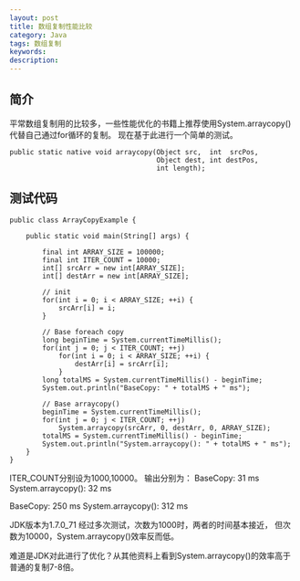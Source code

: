 ```yaml
---
layout: post
title: 数组复制性能比较
category: Java
tags: 数组复制
keywords: 
description: 
---
```


## 简介
平常数组复制用的比较多，一些性能优化的书籍上推荐使用System.arraycopy()代替自己通过for循环的复制。
现在基于此进行一个简单的测试。

    public static native void arraycopy(Object src,  int  srcPos,
                                        Object dest, int destPos,
                                        int length);

## 测试代码

	public class ArrayCopyExample {

		public static void main(String[] args) {
			
			final int ARRAY_SIZE = 100000;
			final int ITER_COUNT = 10000;
			int[] srcArr = new int[ARRAY_SIZE];
			int[] destArr = new int[ARRAY_SIZE];
			
			// init
			for(int i = 0; i < ARRAY_SIZE; ++i) {
				srcArr[i] = i;
			}
			
			// Base foreach copy
			long beginTime = System.currentTimeMillis();
			for(int j = 0; j < ITER_COUNT; ++j)
				for(int i = 0; i < ARRAY_SIZE; ++i) {
					destArr[i] = srcArr[i];
				}
			long totalMS = System.currentTimeMillis() - beginTime;
			System.out.println("BaseCopy: " + totalMS + " ms");
			
			// Base arraycopy()
			beginTime = System.currentTimeMillis();
			for(int j = 0; j < ITER_COUNT; ++j)
				System.arraycopy(srcArr, 0, destArr, 0, ARRAY_SIZE);
			totalMS = System.currentTimeMillis() - beginTime;
			System.out.println("System.arraycopy(): " + totalMS + " ms");
		}
	}



ITER_COUNT分别设为1000,10000。
输出分别为：
BaseCopy: 31 ms
System.arraycopy(): 32 ms

BaseCopy: 250 ms
System.arraycopy(): 312 ms

JDK版本为1.7.0_71
经过多次测试，次数为1000时，两者的时间基本接近，
但次数为10000，System.arraycopy()效率反而低。

难道是JDK对此进行了优化？从其他资料上看到System.arraycopy()的效率高于普通的复制7-8倍。